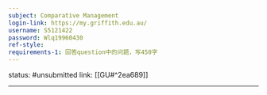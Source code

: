 ```yaml
---
subject: Comparative Management
login-link: https://my.griffith.edu.au/
username: S5121422
password: Wlq19960430
ref-style: 
requirements-1: 回答question中的问题，写450字
---
```

status: #unsubmitted 
link: [[GU#^2ea689]]

---